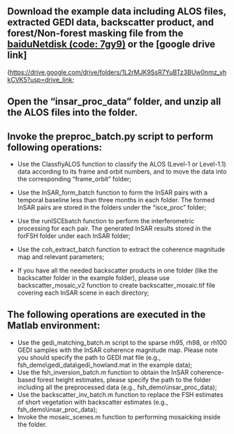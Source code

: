    ## Download the example data including ALOS files, extracted GEDI data, backscatter product, and forest/Non-forest masking file from the [baiduNetdisk (code: 7gy9)](https://pan.baidu.com/s/1i8TLB8vmYJE_6xVxpUv77Q) or the [google drive link] 
  (https://drive.google.com/drive/folders/1L2rMJK9SsR7YuBTz3BUw0nmz_yhkCVK5?usp=drive_link;

   ## Open the “insar_proc_data” folder, and unzip all the ALOS files into the folder.

   ## Invoke the preproc_batch.py script to perform following operations:
   * Use the ClassfiyALOS function to classify the ALOS (Level-1 or Level-1.1) data according to its frame and orbit numbers, and to move the data into the corresponding “frame_orbit” folder;
   
   * Use the InSAR_form_batch function to form the InSAR pairs with a temporal baseline less than three months in each folder. The formed InSAR pairs are stored in the folders under the “isce_proc” folder;

   * Use the runISCEbatch function to perform the interferometric processing for each pair. The generated InSAR results stored in the forFSH folder under each InSAR folder;

   * Use the coh_extract_batch function to extract the coherence magnitude map and relevant parameters;

   * If you have all the needed backscatter products in one folder (like the backscatter folder in the example folder), please use backscatter_mosaic_v2 function to create backscatter_mosaic.tif file covering each InSAR scene in each directory;

  ## The following operations are executed in the Matlab environment:
  * Use the gedi_matching_batch.m script to the sparse rh95, rh98, or rh100 GEDI samples with the InSAR coherence magnitude map. Please note you should specify the path to GEDI mat file (e.g., fsh_demo\gedi_data\gedi_howland.mat in the example data);
  * Use the fsh_inversion_batch.m function to obtain the InSAR coherence-based forest height estimates, please specify the path to the folder including all the preprocessed data (e.g., fsh_demo\insar_proc_data);
  * Use the backscatter_inv_batch.m function to replace the FSH estimates of short vegetation with backscatter estimates (e.g., fsh_demo\insar_proc_data);
  * Invoke the mosaic_scenes.m function to performing mosaicking inside the folder.
